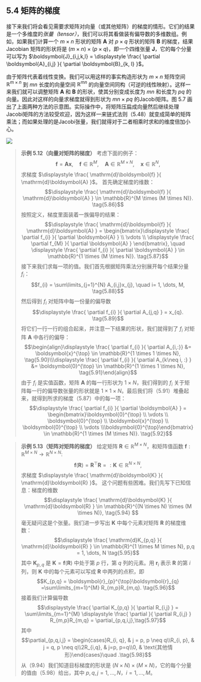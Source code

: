 ## 5.4 矩阵的梯度

接下来我们将会看见需要求矩阵对向量（或其他矩阵）的梯度的情形。它们的结果是一个多维度的*张量（tensor）*，我们可以将其看做装有偏导数的多维数组。例如，如果我们计算一个 $m \times n$ 形状的矩阵 $\boldsymbol{A}$ 对 $p \times q$ 形状的矩阵 $\boldsymbol{B}$ 的梯度，结果Jacobian 矩阵的形状将是 $(m \times n) \times (p \times q)$，即一个四维张量 $\boldsymbol{J}$，它的每个分量可以写为 $\boldsymbol{J}_{i,j,k,l} = \displaystyle \frac{ \partial \boldsymbol{A}_{i,j} }{ \partial \boldsymbol{B}_{k, l} }$。

由于矩阵代表着线性变换。我们可以用这样的事实构造形状为 $m \times n$ 矩阵空间 $\mathbb{R}^{m \times n}$ 到 $mn$ 长度的向量空间 $\mathbb{R}^{mn}$ 的向量空间同构（可逆的线性映射）。这样一来我们就可以调整矩阵 $\boldsymbol{A}$ 和 $\boldsymbol{B}$ 的形状，使其分别变成长度为 $mn$ 和长度为 $pq$ 的向量。因此对这样的向量求梯度就得到形状为 $mn \times pq$ 的Jacobi矩阵。图 5.7 画出了上面两种方法的示意图。实际操作中，将矩阵压扁成向量然后继续处理Jacobi矩阵的方法较受欢迎，因为这样一来链式法则（5.48）就变成简单的矩阵乘法；而如果处理的是Jacobi张量，我们就得对于二者相乘时求和的维度倍加小心。

![](../attachments/attachments/Pasted%20image%2020250106171552.png)

> **示例 5.12（向量对矩阵的梯度）**
> 考虑下面的例子：$$\boldsymbol{f} = \boldsymbol{A}\boldsymbol{x}, \quad \boldsymbol{f} \in \mathbb{R}^{M}, \quad \boldsymbol{A} \in \mathbb{R}^{M \times N}, \quad \boldsymbol{x} \in \mathbb{R}^{N},\tag{5.85}$$求梯度 $\displaystyle \frac{ \mathrm{d}\boldsymbol{f} }{ \mathrm{d}\boldsymbol{A} }$。
> 首先确定梯度的维数：$$\displaystyle \frac{ \mathrm{d}\boldsymbol{f} }{ \mathrm{d}\boldsymbol{A} } \in \mathbb{R}^{M \times (M \times N)}. \tag{5.86}$$按照定义，梯度里面装着一族偏导的结果：$$\displaystyle \frac{ \mathrm{d}\boldsymbol{f} }{ \mathrm{d}\boldsymbol{A} } = \begin{bmatrix}\displaystyle \frac{ \partial f_{i} }{ \partial \boldsymbol{A} } \\ \vdots  \\ \displaystyle \frac{ \partial f_{M} }{ \partial \boldsymbol{A} } \end{bmatrix}, \quad \displaystyle \frac{ \partial f_{i} }{ \partial \boldsymbol{A} } \in \mathbb{R}^{1 \times (M \times N)}. \tag{5.87}$$接下来我们求每一项的值。我们首先根据矩阵乘法分别展开每个结果分量 $f_{i}$：$$f_{i} = \sum\limits_{j=1}^{N} A_{i,j}x_{j}, \quad  i= 1, \dots, M, \tag{5.88}$$然后得到 $f_{i}$ 对矩阵中每一份量的偏导数$$\displaystyle \frac{ \partial f_{i} }{ \partial A_{j,q} } = x_{q}. \tag{5.89}$$将它们一行一行的组合起来，并注意一下结果的形状，我们就得到了 $f_{i}$ 对矩阵 $\boldsymbol{A}$ 中各行的偏导：$$\begin{align}\displaystyle \frac{ \partial f_{i} }{ \partial A_{i,:}} &= \boldsymbol{x}^{\top} \in \mathbb{R}^{1 \times 1 \times N}, \tag{5.90}\\\displaystyle \frac{ \partial f_{i} }{ \partial A_{k\neq i, :} } &= \boldsymbol{0}^{\top} \in \mathbb{R}^{1 \times 1 \times N}, \tag{5.91}\end{align}$$由于 $f_{i}$ 是实值函数，矩阵 $\boldsymbol{A}$ 的每一行形状为 $1×N$，我们得到的 $f_{i}$ 关于矩阵每一行的偏导数张量的形状就是 $1×1×N$。最后我们将（5.91）堆叠起来，就得到所求的梯度（5.87）中的每一项：$$\displaystyle \frac{ \partial f_{i} }{ \partial \boldsymbol{A} } = \begin{bmatrix}\boldsymbol{0}^{\top} \\ \vdots \\ \boldsymbol{0}^{\top} \\ \boldsymbol{x}^{\top} \\ \boldsymbol{0}^{\top} \\ \vdots \\\boldsymbol{0}^{\top}\end{bmatrix} \in \mathbb{R}^{1 \times (M \times N)}. \tag{5.92}$$

> **示例 5.13（矩阵对矩阵的梯度）**
> 给定矩阵 $\boldsymbol{R} \in \mathbb{R}^{M \times N}$，和矩阵值函数 $\boldsymbol{f}: \mathbb{R}^{M \times N} \rightarrow \mathbb{R}^{N \times N}$:$$\boldsymbol{f}(\boldsymbol{R}) = \boldsymbol{R}^{\top}\boldsymbol{R} =: \boldsymbol{K} \in \mathbb{R}^{N \times N}, \tag{5.93}$$求梯度 $\displaystyle \frac{ \mathrm{d}\boldsymbol{K} }{ \mathrm{d}\boldsymbol{R} }$。
> 这个问题有些困难。我们先写下已知信息：梯度的维数$$\displaystyle \frac{ \mathrm{d}\boldsymbol{K} }{ \mathrm{d}\boldsymbol{R} } \in \mathbb{R}^{(N \times N) \times (M \times N)}, \tag{5.94} $$毫无疑问这是个张量。我们进一步写出 $\boldsymbol{K}$ 中每个元素对矩阵 $\boldsymbol{R}$ 的梯度维数：$$\displaystyle \frac{ \mathrm{d}K_{p,q} }{ \mathrm{d}\boldsymbol{R} } \in \mathbb{R}^{1 \times M \times N}, p,q = 1, \dots, N \tag{5.95}$$其中 $\boldsymbol{K}_{p,q}$ 是 $\boldsymbol{K} = \boldsymbol{f} (\boldsymbol{R})$ 中处于第 $p$ 行，第 $q$ 列的元素。用 $\boldsymbol{r}_{i}$ 表示 $\boldsymbol{R}$ 的第 $i$ 列，则 $\boldsymbol{K}$ 中的每个元素可以写成 $\boldsymbol{R}$ 中两列的点积，即$$K_{p,q} = \boldsymbol{r}_{p}^{\top}\boldsymbol{r}_{q} =\sum\limits_{m=1}^{M} R_{m,p}R_{m,q}. \tag{5.96}$$接着我们计算偏导数$$\displaystyle \frac{ \partial K_{p,q} }{ \partial R_{i,j} } = \sum\limits_{m=1}^{M} \displaystyle \frac{ \partial   }{ \partial R_{i,j} } R_{m,p}R_{m,q} = \partial_{p,q,i,j},\tag{5.97}$$其中$$\partial_{p,q,i,j} = \begin{cases}R_{i, q}, & j = p, p \neq q\\R_{i, p}, & j = q, p \neq q\\2R_{i,q}, & j=p, p=q\\0, & \text{其他情形}\end{cases}\quad .\tag{5.98}$$从（9.94）我们知道目标梯度的形状是 $(N \times N) \times (M \times N)$，它的每个分量的值由（5.98）给出，其中 $p,q,j = 1, \dots, N$，$i = 1, \dots, M$。
